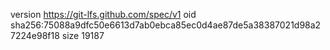 version https://git-lfs.github.com/spec/v1
oid sha256:75088a9dfc50e6613d7ab0ebca85ec0d4ae87de5a38387021d98a27224e98f18
size 19187
